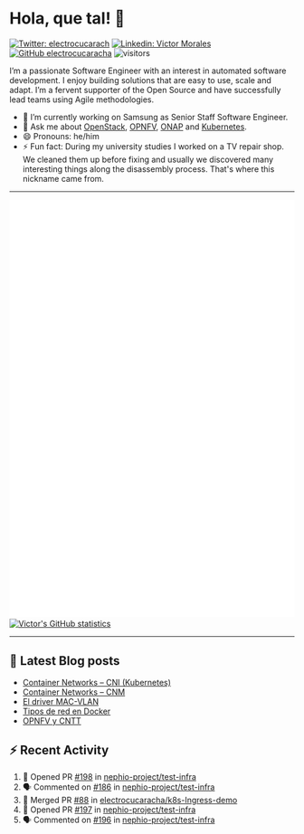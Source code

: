 # Hola, que tal! 👋

[![Twitter: electrocucarach](https://img.shields.io/twitter/follow/electrocucarach?style=social)](https://twitter.com/electrocucarach)
[![Linkedin: Victor Morales](https://img.shields.io/badge/-VictorMorales-blue?style=flat-square&logo=Linkedin&logoColor=white&link=https://www.linkedin.com/in/electrocucaracha/)](https://www.linkedin.com/in/electrocucaracha/)
[![GitHub electrocucaracha](https://img.shields.io/github/followers/electrocucaracha?label=follow&style=social)](https://github.com/electrocucaracha)
![visitors](https://visitor-badge.laobi.icu/badge?page_id=electrocucaracha.electrocucaracha)

I’m a passionate Software Engineer with an interest in automated
software development. I enjoy building solutions that are easy to use,
scale and adapt. I’m a fervent supporter of the Open Source and have
successfully lead teams using Agile methodologies.

- 🔭 I’m currently working on Samsung as Senior Staff Software
Engineer.
- 💬 Ask me about [OpenStack](https://www.openstack.org/),
[OPNFV](https://www.opnfv.org/), [ONAP](https://www.onap.org/) and
[Kubernetes](https://kubernetes.io/).
- 😄 Pronouns: he/him
- ⚡ Fun fact: During my university studies I worked on a TV repair
shop. We cleaned them up before fixing and usually we discovered many
interesting things along the disassembly process. That's where this
nickname came from.

---

![Metrics](https://github.com/electrocucaracha/electrocucaracha/blob/master/github-metrics.svg)
[![Victor's GitHub statistics](https://github-readme-stats.vercel.app/api?username=electrocucaracha)](https://github.com/anuraghazra/github-readme-stats#github-stats-card)

---

## 📘 Latest Blog posts

<!-- BLOG-POST-LIST:START -->
- [Container Networks – CNI &lpar;Kubernetes&rpar;](https://electrocucaracha.com/2021/07/05/container-networks-cni/)
- [Container Networks – CNM](https://electrocucaracha.com/2020/08/28/container-network-model/)
- [El driver MAC-VLAN](https://electrocucaracha.com/2020/07/01/el-driver-mac-vlan/)
- [Tipos de red en Docker](https://electrocucaracha.com/2020/06/13/tipos-de-red-en-docker/)
- [OPNFV y CNTT](https://electrocucaracha.com/2020/05/29/opnfv-y-cntt/)
<!-- BLOG-POST-LIST:END -->

## :zap: Recent Activity

<!--START_SECTION:activity-->
1. 💪 Opened PR [#198](https://github.com/nephio-project/test-infra/pull/198) in [nephio-project/test-infra](https://github.com/nephio-project/test-infra)
2. 🗣 Commented on [#186](https://github.com/nephio-project/test-infra/pull/186#issuecomment-1765265036) in [nephio-project/test-infra](https://github.com/nephio-project/test-infra)
3. 🎉 Merged PR [#88](https://github.com/electrocucaracha/k8s-Ingress-demo/pull/88) in [electrocucaracha/k8s-Ingress-demo](https://github.com/electrocucaracha/k8s-Ingress-demo)
4. 💪 Opened PR [#197](https://github.com/nephio-project/test-infra/pull/197) in [nephio-project/test-infra](https://github.com/nephio-project/test-infra)
5. 🗣 Commented on [#196](https://github.com/nephio-project/test-infra/pull/196#issuecomment-1760318125) in [nephio-project/test-infra](https://github.com/nephio-project/test-infra)
<!--END_SECTION:activity-->
